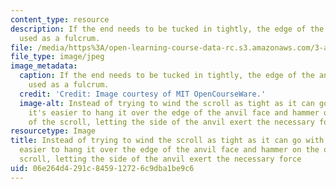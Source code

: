 ```yaml
---
content_type: resource
description: If the end needs to be tucked in tightly, the edge of the anvil can be
  used as a fulcrum.
file: /media/https%3A/open-learning-course-data-rc.s3.amazonaws.com/3-a04-modern-blacksmithing-and-physical-metallurgy-fall-2008/06e264d4291c845912726c9dba1be9c6_033.jpg
file_type: image/jpeg
image_metadata:
  caption: If the end needs to be tucked in tightly, the edge of the anvil can be
    used as a fulcrum.
  credit: 'Credit: Image courtesy of MIT OpenCourseWare.'
  image-alt: Instead of trying to wind the scroll as tight as it can go with a hammer,
    it's easier to hang it over the edge of the anvil face and hammer on the outside
    of the scroll, letting the side of the anvil exert the necessary force.
resourcetype: Image
title: Instead of trying to wind the scroll as tight as it can go with a hammer, it's
  easier to hang it over the edge of the anvil face and hammer on the outside of the
  scroll, letting the side of the anvil exert the necessary force
uid: 06e264d4-291c-8459-1272-6c9dba1be9c6
---
```

